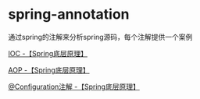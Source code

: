 # spring-annotation
通过spring的注解来分析spring源码，每个注解提供一个案例

[IOC -【Spring底层原理】](https://mp.weixin.qq.com/s?__biz=MzU2MDQ2MTE5MA==&mid=2247484201&idx=1&sn=bcb3a225394b282749b4036b7f1d9696&chksm=fc06e7c0cb716ed6a8e7bcf0f644e8e0138aede25351051071e42dfbeff493d2b6f332d077c8&token=760167306&lang=zh_CN#rd)

[AOP -【Spring底层原理】](https://mp.weixin.qq.com/s?__biz=MzU2MDQ2MTE5MA==&mid=2247484218&idx=1&sn=827c0995d67873b74f1324178ef1debe&chksm=fc06e7d3cb716ec55ec9528247ab20ce94a948fc626e00c39394fa153d4eb7a65068c6d57fd0&token=760167306&lang=zh_CN#rd)

[@Configuration注解 -【Spring底层原理】](https://mp.weixin.qq.com/s?__biz=MzU2MDQ2MTE5MA==&mid=2247484259&idx=1&sn=9fd8eec33cfc1ef1d82acec8582cd877&chksm=fc06e78acb716e9cc0584270df21c839f869125fc2f285c33dd640a9788b4d68ba9556d09eb0&token=760167306&lang=zh_CN#rd)

